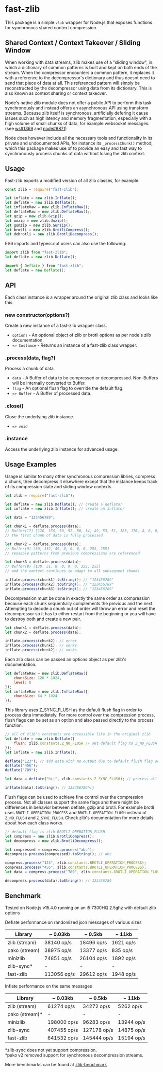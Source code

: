# fast-zlib

This package is a simple `zlib` wrapper for Node.js that exposes functions for synchronous shared context compression.

## Shared Context / Context Takeover / Sliding Window

When working with data streams, zlib makes use of a "sliding window", in which a dictionary of common patterns is built and kept on both ends of the stream. When the compressor encounters a common pattern, it replaces it with a reference to the decompressor's dictionary and thus doesnt need to send that piece of data at all. This referenced pattern will simply be reconstructed by the decompressor using data from its dictionary. This is also known as context sharing or context takeover.

Node's native zlib module does not offer a public API to perform this task synchronously and instead offers an asynchronous API using transform streams. Because zlib itself is synchronous, artificially defering it cause issues such as high latency and memory fragmentation, especially with a high volume of small chunks of data, for example websocket messages. (see [ws#1369](https://github.com/websockets/ws/issues/1369) and [node#8871](https://github.com/nodejs/node/issues/8871))

Node does however include all the necessary tools and functionality in its private and undocumented APIs, for instance its `_processChunk()` method, which this package makes use of to provide an easy and fast way to synchronously process chunks of data without losing the zlib context.

## Usage

Fast-zlib exports a modified version of all zlib classes, for example:

```js
const zlib = require("fast-zlib");

let inflate = new zlib.Inflate();
let deflate = new zlib.Deflate();
let inflateRaw = new zlib.InflateRaw();
let deflateRaw = new zlib.DeflateRaw();;
let gzip = new zlib.Gzip();
let unzip = new zlib.Unzip();
let gunzip = new zlib.Gunzip();
let brotli = new zlib.BrotliCompress();
let debrotli = new zlib.BrotliDecompress();
```

ES6 imports and typescript users can also use the following:

```ts
import zlib from "fast-zlib";
let deflate = new zlib.Deflate();
```

```ts
import { Deflate } from "fast-zlib";
let deflate = new Deflate();
```

## API

Each class instance is a wrapper around the original zlib class and looks like this:

### new constructor(options?)

Create a new instance of a fast-zlib wrapper class.

* `options` - An optional object of zlib or brotli options as per node's zlib documentation.
* `=> Instance` - Returns an instance of a fast-zlib class wrapper.

### .process(data, flag?)

Process a chunk of data.

* `data` - A Buffer of data to be compressed or decompressed. Non-Buffers will be internally converted to Buffer.
* `flag` - An optional flush flag to override the default flag.
* `=> Buffer` - A Buffer of processed data.

### .close()

Close the underlying zlib instance.

* `=> void`

### .instance

Access the underlying zlib instance for advanced usage.

## Usage Examples

Usage is similar to many other synchronous compression libries, compress a chunk, then decompress it elsewhere except that the instance keeps track of its compression state and sliding window contexts.

```js
let zlib = require("fast-zlib");

let deflate = new zlib.Deflate(); // create a deflator
let inflate = new zlib.Inflate(); // create an inflator

let data = "123456789";

let chunk1 = deflate.process(data);
// Buffer(17) [120, 156, 50, 52, 50, 54, 49, 53, 51, 183, 176, 4, 0, 0, 0, 255, 255]
// the first chunk of data is fully processed

let chunk2 = deflate.process(data);
// Buffer(9) [50, 132, 49, 0, 0, 0, 0, 255, 255]
// reusable patterns from previous compressions are referenced

let chunk3 = deflate.process(data);
// Buffer(8) [130, 51, 0, 0, 0, 0, 255, 255]
// and the context continues to adapt to all subsequent chunks

inflate.process(chunk1).toString(); // "123456789"
inflate.process(chunk2).toString(); // "123456789"
inflate.process(chunk3).toString(); // "123456789"
```

Decompression must be done in exactly the same order as compression because each chunk sequentially complements the previous and the next. Attempting to decode a chunk out of order will throw an error and reset the decompressor so it has to either restart from the beginning or you will have to destroy both and create a new pair.

```js
let chunk1 = deflate.process(data);
let chunk2 = deflate.process(data);

inflate.process(chunk2); // error
inflate.process(chunk1); // works
inflate.process(chunk2); // works
```

Each zlib class can be passed an options object as per zlib's documentation.

```js
let deflateRaw = new zlib.DeflateRaw({
	chunkSize: 128 * 1024,
	level: 8
});
let inflateRaw = new zlib.InflateRaw({
	chunkSize: 64 * 1024
});
```

This library uses Z_SYNC_FLUSH as the default flush flag in order to process data immediately. For more control over the compression process, flush flags can be set as an option and also passed directly to the process function.

```js
// all of zlib's constants are accessible like in the original zlib
let deflate = new zlib.Deflate({
	flush: zlib.constants.Z_NO_FLUSH // set default flag to Z_NO_FLUSH
});
let inflate = new zlib.Inflate();

deflate("123"); // add data with no output due to default flush flag set to Z_NO_FLUSH
deflate("456");
deflate("789");

let data = deflate("hij", zlib.constants.Z_SYNC_FLUSH); // process all data added so far at once with Z_SYNC_FLUSH

inflate(data).toString(); // 123456789hij
```

Flush flags can be used to achieve fine control over the compression process. Not all classes support the same flags and there might be differences in behavior between deflate, gzip and brotli. For example brotli uses `BROTLI_OPERATION_PROCESS` and `BROTLI_OPERATION_FLUSH` instead of `Z_NO_FLUSH` and `Z_SYNC_FLUSH`. Check zlib's documentation for more details about how each class works.

```js
// default flag is zlib.BROTLI_OPERATION_FLUSH
let compress = new zlib.BrotliCompress();
let decompress = new zlib.BrotliDecompress();

let compressed = compress.process("abc");
decompress.process(compressed).toString(); // abc

compress.process("123", zlib.constants.BROTLI_OPERATION_PROCESS);
compress.process("456", zlib.constants.BROTLI_OPERATION_PROCESS);
let data = compress.process("789", zlib.constants.BROTLI_OPERATION_FLUSH);

decompress.process(data).toString(); // 123456789
```

## Benchmark

Tested on Node.js v15.4.0 running on an i5 7300HQ 2.5ghz with default zlib options

Deflate performance on randomized json messages of various sizes

| Library | \~ 0.03kb | \~ 0.5kb | \~ 11kb |
|---------------|---------|--------|-------|
| zlib (stream) | 38140 op/s | 18496 op/s | 1621 op/s |
| pako (stream) | 38975 op/s | 13377 op/s | 835 op/s |
| minizlib | 74851 op/s | 26104 op/s | 1892 op/s |
| zlib-sync* | - | - | - |
| fast-zlib | 113056 op/s | 29612 op/s | 1948 op/s |

Inflate performance on the same messages

| Library | \~ 0.03kb | \~ 0.5kb | \~ 11kb |
|---------------|---------|--------|-------|
| zlib (stream) | 61274 op/s | 34272 op/s | 5262 op/s |
| pako (stream)* | - | - | - |
| minizlib | 198000 op/s | 96283 op/s | 13944 op/s |
| zlib-sync | 407455 op/s | 127178 op/s | 14875 op/s |
| fast-zlib | 641532 op/s | 145444 op/s | 15194 op/s |

*zlib-sync does not yet support compression.  
*pako v2 removed support for synchronous decompression streams.

More benchmarks can be found at [zlib-benchmark](https://github.com/timotejroiko/zlib-benchmark)
